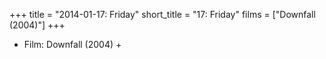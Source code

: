 +++
title = "2014-01-17: Friday"
short_title = "17: Friday"
films = ["Downfall (2004)"]
+++


* Film: Downfall (2004) +
